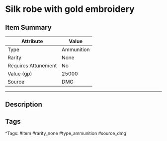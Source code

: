 # Silk robe with gold embroidery

## Item Summary

| Attribute            | Value                        |
|----------------------|------------------------------|
| Type                 | Ammunition |
| Rarity               | None             |
| Requires Attunement  | No                |
| Value (gp)           | 25000    |
| Source               | DMG |

---

## Description



## Tags

^Tags: #item #rarity_none #type_ammunition #source_dmg